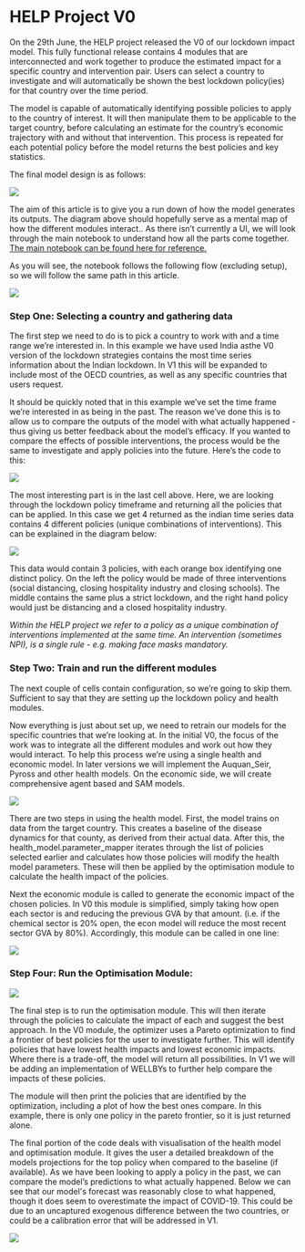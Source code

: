 # HELP Project V0

On the 29th June, the HELP project released the V0 of our lockdown impact model. This fully functional release contains 4 modules that are interconnected and work together to produce the estimated impact for a specific country and intervention pair. Users can select a country to investigate and will automatically be shown the best lockdown policy(ies) for that country over the time period.

The model is capable of automatically identifying possible policies to apply to the country of interest. It will then manipulate them to be applicable to the target country, before calculating an estimate for the country’s economic trajectory with and without that intervention. This process is repeated for each potential policy before the model returns the best policies and key statistics.

The final model design is as follows:

![](images/v0/1)


The aim of this article is to give you a run down of how the model generates its outputs. The diagram above should hopefully serve as a mental map of how the different modules interact.. As there isn’t currently a UI, we will look through the main notebook to understand how all the parts come together. [The main notebook can be found here for reference.](https://github.com/Auquan/help_project/blob/staging/src/main.ipynb)

As you will see, the notebook follows the following flow (excluding setup), so we will follow the same path in this article.

![](images/v0/2)


### Step One: Selecting a country and gathering data

The first step we need to do is to pick a country to work with and a time range we’re interested in. In this example we have used India asthe V0 version of the lockdown strategies contains the most time series information about the Indian lockdown. In V1 this will be expanded to include most of the OECD countries, as well as any specific countries that users request.

It should be quickly noted that in this example we’ve set the time frame we’re interested in as being in the past. The reason we’ve done this is to allow us to compare the outputs of the model with what actually happened - thus giving us better feedback about the model’s efficacy. If you wanted to compare the effects of possible interventions, the process would be the same to investigate and apply policies into the future. Here’s the code to this:

![](images/v0/3)


The most interesting part is in the last cell above. Here, we are looking through the lockdown policy timeframe and returning all the policies that can be applied. In this case we get 4 returned as the indian time series data contains 4 different policies (unique combinations of interventions). This can be explained in the diagram below:

![](images/v0/4)


This data would contain 3 policies, with each orange box identifying one distinct policy. On the left the policy would be made of three interventions (social distancing, closing hospitality industry and closing schools). The middle contains the same plus a strict lockdown, and the right hand policy would just be distancing and a closed hospitality industry.

*Within the HELP project we refer to a policy as a unique combination of interventions implemented at the same time. An intervention (sometimes NPI), is a single rule - e.g. making face masks mandatory.*


### Step Two: Train and run the different modules

The next couple of cells contain configuration, so we’re going to skip them. Sufficient to say that they are setting up the lockdown policy and health modules.

Now everything is just about set up, we need to retrain our models for the specific countries that we’re looking at. In the initial V0, the focus of the work was to integrate all the different modules and work out how they would interact. To help this process we’re using a single health and economic model. In later versions we will implement the Auquan_Seir, Pyross and other health models. On the economic side, we will create comprehensive agent based and SAM models.

![](images/v0/5)

There are two steps in using the health model. First, the model trains on data from the target country. This creates a baseline of the disease dynamics for that county, as derived from their actual data. After this, the health_model.parameter_mapper iterates through the list of policies selected earlier and calculates how those policies will modify the health model parameters. These will then be applied by the optimisation module to calculate the health impact of the policies.

Next the economic module is called to generate the economic impact of the chosen policies. In V0 this module is simplified, simply taking how open each sector is and reducing the previous GVA by that amount. (i.e. if the chemical sector is 20% open, the econ model will reduce the most recent sector GVA by 80%). Accordingly, this module can be called in one line:

![](images/v0/6)

### Step Four: Run the Optimisation Module:

![](images/v0/7)

The final step is to run the optimisation module. This will then iterate through the policies to calculate the impact of each and suggest the best approach. In the V0 module, the optimizer uses a Pareto optimization to find a frontier of best policies for the user to investigate further. This will identify policies that have lowest health impacts and lowest economic impacts. Where there is a trade-off, the model will return all possibilities. In V1 we will be adding an implementation of WELLBYs to further help compare the impacts of these policies.

The module will then print the policies that are identified by the optimization, including a plot of how the best ones compare. In this example, there is only one policy in the pareto frontier, so it is just returned alone.

The final portion of the code deals with visualisation of the health model and optimisation module. It gives the user a detailed breakdown of the models projections for the top policy when compared to the baseline (if available). As we have been looking to apply a policy in the past, we can compare the model’s predictions to what actually happened. Below we can see that our model's forecast was reasonably close to what happened, though it does seem to overestimate the impact of COVID-19. This could be due to an uncaptured exogenous difference between the two countries, or could be a calibration error that will be addressed in V1.

![](images/v0/8)

